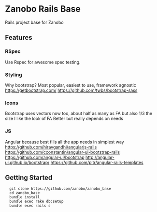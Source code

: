 # Zanobo Rails Base
Rails project base for Zanobo

## Features

### RSpec
Use Rspec for awesome spec testing.

### Styling
Why bootstrap? Most popular, easiest to use, framework agnostic
https://getbootstrap.com/
https://github.com/twbs/bootstrap-sass

### Icons
Bootstrap uses vectors now too, about half as many as FA but also 1/3 the size
I like the look of FA Better but really depends on needs

### JS
Angular because best fills all the app needs in simplest way
https://github.com/hiravgandhi/angularjs-rails
https://github.com/cconstantin/angular-ui-bootstrap-rails
https://github.com/angular-ui/bootstrap
http://angular-ui.github.io/bootstrap/
https://github.com/pitr/angular-rails-templates

## Getting Started

```
  git clone https://github.com/zanobo/zanobo_base
  cd zanobo_base
  bundle install
  bundle exec rake db:setup
  bundle exec rails s
```

